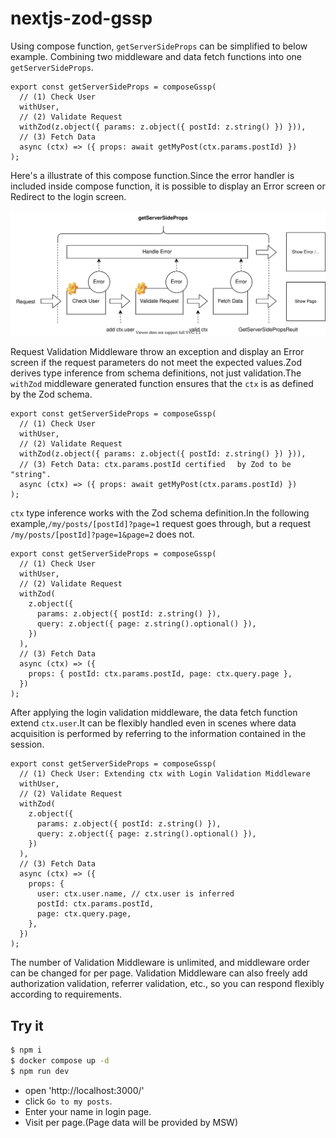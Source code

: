 # nextjs-zod-gssp

Using compose function, `getServerSideProps` can be simplified to below example.
Combining two middleware and data fetch functions into one `getServerSideProps`.

```tsx
export const getServerSideProps = composeGssp(
  // (1) Check User
  withUser,
  // (2) Validate Request
  withZod(z.object({ params: z.object({ postId: z.string() }) })),
  // (3) Fetch Data
  async (ctx) => ({ props: await getMyPost(ctx.params.postId) })
);
```

Here's a illustrate of this compose function.Since the error handler is included inside compose function, it is possible to display an Error screen or Redirect to the login screen.

![compose function](./illustrate.dio.svg)

Request Validation Middleware throw an exception and display an Error screen if the request parameters do not meet the expected values.Zod derives type inference from schema definitions, not just validation.The `withZod` middleware generated function ensures that the `ctx` is as defined by the Zod schema.

```tsx
export const getServerSideProps = composeGssp(
  // (1) Check User
  withUser,
  // (2) Validate Request
  withZod(z.object({ params: z.object({ postId: z.string() }) })),
  // (3) Fetch Data: ctx.params.postId certified　 by Zod to be "string".
  async (ctx) => ({ props: await getMyPost(ctx.params.postId) })
);
```

`ctx` type inference works with the Zod schema definition.In the following example,`/my/posts/[postId]?page=1` request goes through, but a request `/my/posts/[postId]?page=1&page=2` does not.

```tsx
export const getServerSideProps = composeGssp(
  // (1) Check User
  withUser,
  // (2) Validate Request
  withZod(
    z.object({
      params: z.object({ postId: z.string() }),
      query: z.object({ page: z.string().optional() }),
    })
  ),
  // (3) Fetch Data
  async (ctx) => ({
    props: { postId: ctx.params.postId, page: ctx.query.page },
  })
);
```

After applying the login validation middleware, the data fetch function extend `ctx.user`.It can be flexibly handled even in scenes where data acquisition is performed by referring to the information contained in the session.

```tsx
export const getServerSideProps = composeGssp(
  // (1) Check User: Extending ctx with Login Validation Middleware
  withUser,
  // (2) Validate Request
  withZod(
    z.object({
      params: z.object({ postId: z.string() }),
      query: z.object({ page: z.string().optional() }),
    })
  ),
  // (3) Fetch Data
  async (ctx) => ({
    props: {
      user: ctx.user.name, // ctx.user is inferred
      postId: ctx.params.postId,
      page: ctx.query.page,
    },
  })
);
```

The number of Validation Middleware is unlimited, and middleware order can be changed for per page. Validation Middleware can also freely add authorization validation, referrer validation, etc., so you can respond flexibly according to requirements.

## Try it

```bash
$ npm i
$ docker compose up -d
$ npm run dev
```

- open 'http://localhost:3000/'
- click `Go to my posts`.
- Enter your name in login page.
- Visit per page.(Page data will be provided by MSW)
